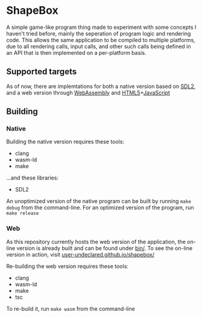 # ShapeBox

A simple game-like program thing made to experiment with some concepts I haven't tried before, mainly the seperation of program logic and rendering code. This allows the same application to be compiled to multiple platforms, due to all rendering calls, input calls, and other such calls being defined in an API that is then implemented on a per-platform basis.

## Supported targets

As of now, there are implemtations for both a native version based on [SDL2](https://www.libsdl.org/), and a web version through [WebAssembly](https://webassembly.org/) and [HTML5](https://developer.mozilla.org/en-US/docs/Glossary/HTML5/)+[JavaScript](https://developer.mozilla.org/en-US/docs/Web/JavaScript/)

## Building

### Native

Building the native version requires these tools:
* clang
* wasm-ld
* make

...and these libraries:
* SDL2

An unoptimized version of the native program can be built by running `make debug` from the command-line. For an optimized version of the program, run `make release`

### Web

As this repository currently hosts the web version of the application, the on-line version is already built and can be found under [bin/](bin/). To see the on-line version in action, visit [user-undeclared.github.io/shapebox/](https://user-undeclared.github.io/shapebox/)

Re-building the web version requires these tools:
* clang
* wasm-ld
* make
* tsc

To re-build it, run `make wasm` from the command-line
